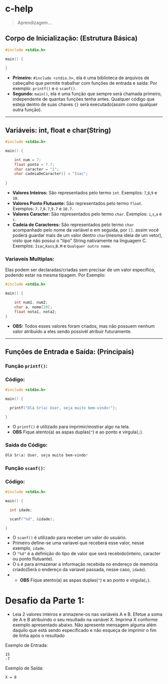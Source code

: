 # c-help
> Aprendizagem...

## Corpo de Inicialização: (Estrutura Básica)


```c
#include <stdio.h>

main() {
    
}
```

* <b>Primeiro:</b> `#include <stdio.h>`, ela é uma biblioteca de arquivos de cabeçalho que permite trabalhar com funções de entrada e saída. Por exemplo: `printf()` e o `scanf()`.
* <b>Segundo:</b> `main()`, ela é uma função que sempre será chamada primeiro, independente de quantas funções tenha antes. Qualquer código que esteja dentro de suas chaves `{}` será executado(assim como qualquer outra função).

---

## Variáveis: int, float e char(String)

```c
#include <stdio.h>

main() {

    int num = 7;
    float ponto = 7.7;
    char caracter = "i";
    char cadeiaDeCaracter[] = "Isac";
    
}
```
* <b>Valores Inteiros:</b> São representados pelo termo `int`. Exemplos: `7`,`8`,`9` e `10`.
* <b>Valores Ponto Flutuante:</b> São representados pelo termo `float`. Exemplos: `7.7`,`8.7`,`9.7` e `10.7`.
* <b>Valores Caracter:</b> São representados pelo termo `char`. Exemplos: `i`,`s`,`a` e `c`.
* <b>Cadeia de Caracteres:</b> São representados pelo termo `char` acompanhado pelo nome da variável e em seguida, por `[]`. assim você poderá guardar mais de um valor dentro `char`(mesma ideia de um vetor), visto que não possui o "tipo" String nativamente na linguagem C. Exemplos: `Isac`,`Kass`,`B.M` e `Qualquer outro nome`.

### Variaveis Multiplas:

Elas podem ser declaradas/criadas sem precisar de um valor especifico, podendo estar na mesma tipagem. Por Exemplo:

```c
#include <stdio.h>

main() {

    int num1, num2;
    char a, nome[20];
    float nota1, nota2;
}
```

* <b>OBS:</b> Todos esses valores foram criados, mas não possuem nenhum valor atribuido a eles sendo possivél atribuir futuramente.
---

## Funções de Entrada e Saída: (Principais)

### Função `printf()`:

### Código:
```c
#include <stdio.h>

main() {

  printf("Olá Sr(a) User, seja muito bem-vindo!");

}
```

* O `printf()` é utilizado para imprimir/mostrar algo na tela.
* <b>OBS</b> Fique atento(a) as aspas duplas(`"`) e ao ponto e vírgula(`;`).

### Saída do Código:
```powershell
Olá Sr(a) User, seja muito bem-vindo!
```

### Função `scanf()`:

### Código:
```c
#include <stdio.h>

main() {

  int idade;

  scanf("%d", &idade);

}
```

* O `scanf()` é utilizado para receber um valor do usuário.
* Primeiro define-se uma variavel que receberá esse valor, nesse exemplo, `idade`.
* O `"%d"` é a definição do tipo de valor que será recebido(inteiro, caracter ou ponto flutuante).
* O `&` é para armazenar a informação recebida no endereço de memória criado(Será o endereço da variavel passada, nesse caso, `idade`).
* * <b>OBS</b> Fique atento(a) as aspas duplas(`"`) e ao ponto e vírgula(`;`).

# Desafio da Parte 1:

* Leia 2 valores inteiros e armazene-os nas variáveis A e B. Efetue a soma de A e B atribuindo o seu resultado na variável X. Imprima X conforme exemplo apresentado abaixo. Não apresente mensagem alguma além daquilo que está sendo especificado e não esqueça de imprimir o fim de linha após o resultado

Exemplo de Entrada:
```
15
-7
```
Exemplo de Saída:
```
X = 8
```
